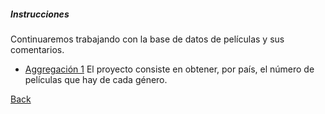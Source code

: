 ##### Instrucciones

Continuaremos trabajando con la base de datos de películas y sus comentarios.

* [Aggregación 1](Agg01.json) El proyecto consiste en obtener, por país,
el número de películas que hay de cada género.

[Back](\..)
